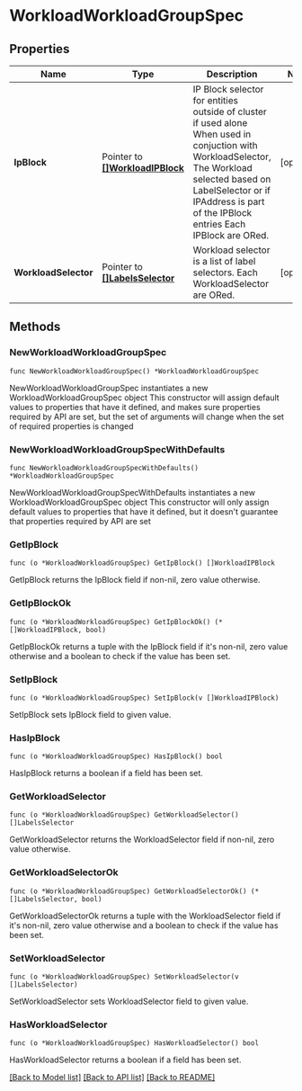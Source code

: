 # WorkloadWorkloadGroupSpec

## Properties

Name | Type | Description | Notes
------------ | ------------- | ------------- | -------------
**IpBlock** | Pointer to [**[]WorkloadIPBlock**](WorkloadIPBlock.md) | IP Block selector for entities outside of cluster if used alone When used in conjuction with WorkloadSelector, The Workload selected based on LabelSelector or if IPAddress is part of the IPBlock entries Each IPBlock are ORed. | [optional] 
**WorkloadSelector** | Pointer to [**[]LabelsSelector**](LabelsSelector.md) | Workload selector is a list of label selectors. Each WorkloadSelector are ORed. | [optional] 

## Methods

### NewWorkloadWorkloadGroupSpec

`func NewWorkloadWorkloadGroupSpec() *WorkloadWorkloadGroupSpec`

NewWorkloadWorkloadGroupSpec instantiates a new WorkloadWorkloadGroupSpec object
This constructor will assign default values to properties that have it defined,
and makes sure properties required by API are set, but the set of arguments
will change when the set of required properties is changed

### NewWorkloadWorkloadGroupSpecWithDefaults

`func NewWorkloadWorkloadGroupSpecWithDefaults() *WorkloadWorkloadGroupSpec`

NewWorkloadWorkloadGroupSpecWithDefaults instantiates a new WorkloadWorkloadGroupSpec object
This constructor will only assign default values to properties that have it defined,
but it doesn't guarantee that properties required by API are set

### GetIpBlock

`func (o *WorkloadWorkloadGroupSpec) GetIpBlock() []WorkloadIPBlock`

GetIpBlock returns the IpBlock field if non-nil, zero value otherwise.

### GetIpBlockOk

`func (o *WorkloadWorkloadGroupSpec) GetIpBlockOk() (*[]WorkloadIPBlock, bool)`

GetIpBlockOk returns a tuple with the IpBlock field if it's non-nil, zero value otherwise
and a boolean to check if the value has been set.

### SetIpBlock

`func (o *WorkloadWorkloadGroupSpec) SetIpBlock(v []WorkloadIPBlock)`

SetIpBlock sets IpBlock field to given value.

### HasIpBlock

`func (o *WorkloadWorkloadGroupSpec) HasIpBlock() bool`

HasIpBlock returns a boolean if a field has been set.

### GetWorkloadSelector

`func (o *WorkloadWorkloadGroupSpec) GetWorkloadSelector() []LabelsSelector`

GetWorkloadSelector returns the WorkloadSelector field if non-nil, zero value otherwise.

### GetWorkloadSelectorOk

`func (o *WorkloadWorkloadGroupSpec) GetWorkloadSelectorOk() (*[]LabelsSelector, bool)`

GetWorkloadSelectorOk returns a tuple with the WorkloadSelector field if it's non-nil, zero value otherwise
and a boolean to check if the value has been set.

### SetWorkloadSelector

`func (o *WorkloadWorkloadGroupSpec) SetWorkloadSelector(v []LabelsSelector)`

SetWorkloadSelector sets WorkloadSelector field to given value.

### HasWorkloadSelector

`func (o *WorkloadWorkloadGroupSpec) HasWorkloadSelector() bool`

HasWorkloadSelector returns a boolean if a field has been set.


[[Back to Model list]](../README.md#documentation-for-models) [[Back to API list]](../README.md#documentation-for-api-endpoints) [[Back to README]](../README.md)


